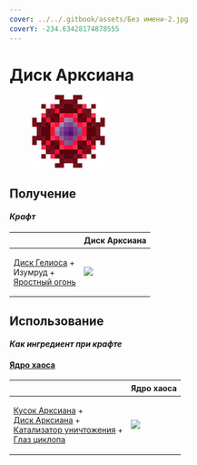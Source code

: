 ```yaml
---
cover: ../../.gitbook/assets/Без имени-2.jpg
coverY: -234.63428174878555
---
```


# Диск Арксиана

<figure><img src="../../.gitbook/assets/arksiane_disk_128.png" alt=""><figcaption></figcaption></figure>

## Получение

#### _Крафт_

| ㅤ                                                                                                              |  Диск Арксиана                                |
| -------------------------------------------------------------------------------------------------------------- | --------------------------------------------- |
| <p><a href="heliosis_disk.md">Диск Гелиоса</a> +<br>Изумруд +<br><a href="fury_fire.md">Яростный огонь</a></p> | ![](../../.gitbook/assets/arksiane\_disk.png) |

## Использование

#### _Как ингредиент при крафте_

#### [Ядро хаоса](chaotic_core.md)

| ㅤ                                                                                                                                                                                                                        |  Ядро хаоса                                  |
| ------------------------------------------------------------------------------------------------------------------------------------------------------------------------------------------------------------------------ | -------------------------------------------- |
| <p><a href="arksiane_lump.md">Кусок Арксиана</a> +<br><a href="arksiane_disk.md">Диск Арксиана</a> +<br><a href="destruction_catalyst.md">Катализатор уничтожения</a> +<br><a href="cyclops_eye.md">Глаз циклопа</a></p> | ![](../../.gitbook/assets/chaotic\_core.png) |

